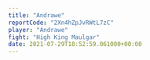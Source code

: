```yaml
---
title: "Andrawe"
reportCode: "2Xn4hZpJvRWtL7zC"
player: "Andrawe"
fight: "High King Maulgar"
date: 2021-07-29T18:52:59.061000+00:00
---
```

